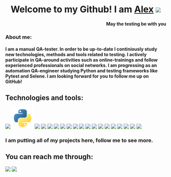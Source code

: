 <h1 align="center">Welcome to my Github! I am <a href="https://daniilshat.ru/" target="_blank">Alex</a> 
<img src="https://github.com/blackcater/blackcater/raw/main/images/Hi.gif" height="32"/></h1>
<h4 align="right">May the testing be with you </h4>


### About me:
#### I am a manual QA-tester. In order to be up-to-date I continiously study new technologies, methods and tools related to testing. I actively participate in QA-around activities such as online-trainings and follow experienced professionals on social networks. I am progressing as an automation QA-engineer studying Python and testing frameworks like Pytest and Selene. I am looking forward for you to follow me up on GitHub!

##  Technologies and tools:
[<img src=https://user-images.githubusercontent.com/125588671/270274240-0b2a1a7a-58a1-4d02-85eb-f0490384cd7f.png height="60">](https://developer.chrome.com/docs/devtools/)
[<img src=https://raw.githubusercontent.com/devicons/devicon/master/icons/python/python-original.svg height="68">](https://www.python.org/) 
[<img src=https://user-images.githubusercontent.com/125588671/270273375-4f4ca48b-1302-431a-a02e-75ce20173789.svg height="60">](https://www.jetbrains.com/ru-ru/pycharm/)
[<img src=https://user-images.githubusercontent.com/125588671/270273298-7df7439a-85ec-401b-b4e4-10dd87113ead.svg height="60">](https://code.visualstudio.com/)
[<img src=https://user-images.githubusercontent.com/125588671/270274245-3a66a88f-2788-4cab-a0b8-b89863932bd3.png height="60">](https://docs.pytest.org/en/7.4.x//)
[<img src=https://user-images.githubusercontent.com/125588671/270274251-12f6bf28-419c-4c34-8b34-8f1c129cb61b.png height="60">](https://github.com/yashaka/selene)
[<img src=https://user-images.githubusercontent.com/125588671/270273340-0fe26f6c-0682-40e2-afcc-940e1571fb97.svg height="60">](https://github.com/aaoshepkov)
[<img src=https://user-images.githubusercontent.com/125588671/270273316-ffcef045-2e3b-4528-a211-baa16e5475f1.svg height="60">](https://www.postman.com/)
[<img src=https://user-images.githubusercontent.com/125588671/270274232-b1cbaabd-c2a7-4b2b-b3b4-c363ff62efaf.png height="60">](https://soapui.ru/)
[<img src=https://user-images.githubusercontent.com/125588671/270273394-79fb6e1a-e10c-4e8f-8fef-23a902eb6546.svg height="60">](https://swagger.io/)
[<img src=https://user-images.githubusercontent.com/125588671/270273370-5b4f24c6-187b-44eb-bd6e-fd035d819f05.svg height="60">](https://www.postgresql.org/)
[<img src=https://user-images.githubusercontent.com/125588671/270273366-773b75c3-9b8d-4eb1-9d31-ab3c2a358fba.svg height="60">](https://www.mysql.com)
[<img src=https://user-images.githubusercontent.com/125588671/270273337-e7e19966-0ab7-48af-853a-eaa3a1025c85.svg height="60">](https://www.atlassian.com/ru/software/confluence)
[<img src=https://user-images.githubusercontent.com/125588671/270273360-c7a2539e-3458-48c8-8830-93c87150438e.svg height="60">](https://www.atlassian.com/ru/software/jira)
[<img src=https://user-images.githubusercontent.com/125588671/270274247-ae22508b-4487-4e4c-b837-f9224091edd9.png height="60">](https://qase.io/)
[<img src=https://user-images.githubusercontent.com/125588671/270273368-d129f5f6-f915-4ca5-b988-a08690af4e83.svg height="60">](https://www.notion.so/855cff8aaac84a25ab67cf273351f578)
[<img src=https://user-images.githubusercontent.com/125588671/270273326-1bea1010-d113-46fb-84f6-9899c9bda888.svg height="60">](https://miro.com/app/dashboard/)
[<img src=https://user-images.githubusercontent.com/125588671/270273363-b893f6b8-4e06-45df-9596-0a16932a597f.svg height="60">](https://mattermost.com/)
[<img src=https://user-images.githubusercontent.com/125588671/270274256-63b29f77-2d67-4d04-86be-f15e28170d5b.png height="60">](https://chlist.sitechco.ru/)


### I am putting all of my projects here, follow me to see more.


## You can reach me through: 
[<img src=https://user-images.githubusercontent.com/125588671/270387220-a63e8a9d-da3a-4b9a-b0f8-f4e74907bf1f.svg height="68">](https://www.linkedin.com/in/aleksandr-oshchepkov-a63189b3/)
[<img src=https://user-images.githubusercontent.com/125588671/270387267-9f74c6c8-7adf-4a18-b843-8dfa7ec7f3be.svg height="68">](https://t.me/alxosh)


